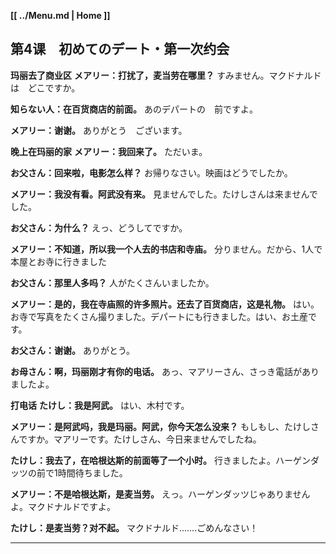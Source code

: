 **[[ ../Menu.md | Home ]]**
## 第4课　初めてのデート・第一次约会
**玛丽去了商业区**
**メアリー：打扰了，麦当劳在哪里？**
すみません。マクドナルドは　どこですか。

**知らない人：在百货商店的前面。**
あのデパートの　前ですよ。

**メアリー：谢谢。**
ありがとう　ございます。

**晚上在玛丽的家**
**メアリー：我回来了。**
ただいま。

**お父さん：回来啦，电影怎么样？**
お帰りなさい。映画はどうでしたか。

**メアリー：我没有看。阿武没有来。**
見ませんでした。たけしさんは来ませんでした。

**お父さん：为什么？**
えっ、どうしてですか。

**メアリー：不知道，所以我一个人去的书店和寺庙。**
分りません。だから、1人で本屋とお寺に行きました

**お父さん：那里人多吗？**
人がたくさんいましたか。

**メアリー：是的，我在寺庙照的许多照片。还去了百货商店，这是礼物。**
はい。お寺で写真をたくさん撮りました。デパートにも行きました。はい、お土産です。

**お父さん：谢谢。**
ありがとう。

**お母さん：啊，玛丽刚才有你的电话。**
あっ、マアリーさん、さっき電話がありましたよ。

**打电话**
**たけし：我是阿武。**
はい、木村です。

**メアリー：是阿武吗，我是玛丽。阿武，你今天怎么没来？**
もしもし、たけしさんですか。マアリーです。たけしさん、今日来ませんでしたね。

**たけし：我去了，在哈根达斯的前面等了一个小时。**
行きましたよ。ハーゲンダッツの前で1時間待ちました。

**メアリー：不是哈根达斯，是麦当劳。**
えっ。ハーゲンダッツじゃありませんよ。マクドナルドですよ。

**たけし：是麦当劳？对不起。**
マクドナルド.......ごめんなさい！

---
